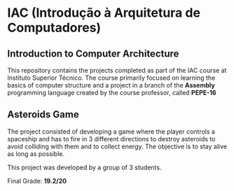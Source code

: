 # IAC (Introdução à Arquitetura de Computadores)
## Introduction to Computer Architecture

This repository contains the projects completed as part of the IAC course at Instituto Superior Técnico. The course primarily focused on learning the basics of computer structure and a project in a branch of the **Assembly** programming language created by the course professor, called **PEPE-16**

## Asteroids Game

The project consisted of developing a game where the player controls a spaceship and has to fire in 3 different directions to destroy asteroids to avoid colliding with them and to collect energy. The objective is to stay alive as long as possible.

This project was developed by a group of 3 students.

Final Grade: **19.2/20**